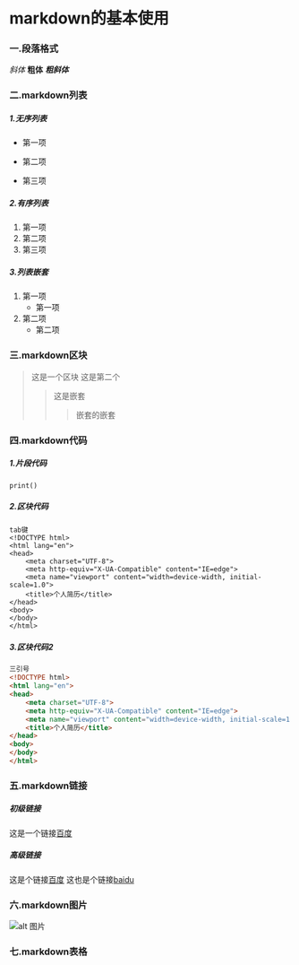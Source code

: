 # markdown的基本使用

### 一.段落格式
*斜体* 
**粗体**
***粗斜体***

### 二.markdown列表
##### 1.无序列表
* 第一项
+ 第二项
- 第三项
##### 2.有序列表
1. 第一项
2. 第二项
3. 第三项
##### 3.列表嵌套
1. 第一项
    - 第一项
2. 第二项
    - 第二项
### 三.markdown区块
> 这是一个区块
> 这是第二个
>> 这是嵌套
>>>嵌套的嵌套
### 四.markdown代码
##### 1.片段代码
`print()`
##### 2.区块代码
 
    tab键
    <!DOCTYPE html>
    <html lang="en">
    <head>
        <meta charset="UTF-8">
        <meta http-equiv="X-UA-Compatible" content="IE=edge">
        <meta name="viewport" content="width=device-width, initial-scale=1.0">
        <title>个人简历</title>
    </head>
    <body>
    </body>
    </html>
##### 3.区块代码2
```html
三引号
<!DOCTYPE html>
<html lang="en">
<head>
    <meta charset="UTF-8">
    <meta http-equiv="X-UA-Compatible" content="IE=edge">
    <meta name="viewport" content="width=device-width, initial-scale=1.0">
    <title>个人简历</title>
</head>
<body>
</body>
</html>
```
### 五.markdown链接
##### 初级链接
这是一个链接[百度](http://www.baidu.com)
##### 高级链接
这是个链接[百度][1]
这也是个链接[baidu][2]

[1]: http://www.baidu.com
[2]: http://www.baidu.com

### 六.markdown图片
![alt 图片](https://pic1.zhimg.com/v2-4d5e416f571ab4341e14b551d16139eb_1440w.jpg?source=172ae18b)

### 七.markdown表格


